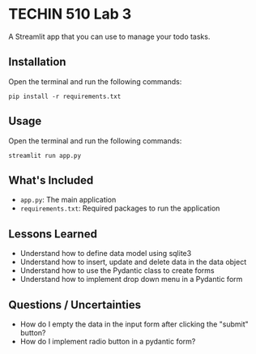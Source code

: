 # TECHIN 510 Lab 3

A Streamlit app that you can use to manage your todo tasks.

## Installation
Open the terminal and run the following commands:

```
pip install -r requirements.txt
```
## Usage
Open the terminal and run the following commands:

```
streamlit run app.py
```

## What's Included

- `app.py`: The main application
-  `requirements.txt`: Required packages to run the application


## Lessons Learned

- Understand how to define data model using sqlite3
- Understand how to insert, update and delete data in the data object
- Understand how to use the Pydantic class to create forms
- Understand how to implement drop down menu in a Pydantic form

## Questions / Uncertainties

- How do I empty the data in the input form after clicking the "submit" button?
- How do I implement radio button in a pydantic form?